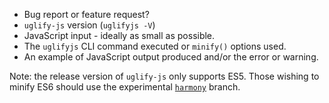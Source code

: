 - Bug report or feature request?
- `uglify-js` version (`uglifyjs -V`)
- JavaScript input - ideally as small as possible.
- The `uglifyjs` CLI command executed or `minify()` options used.
- An example of JavaScript output produced and/or the error or warning.

Note: the release version of `uglify-js` only supports ES5. Those wishing to minify ES6 should use the experimental [`harmony`](https://github.com/mishoo/UglifyJS2#harmony) branch.

